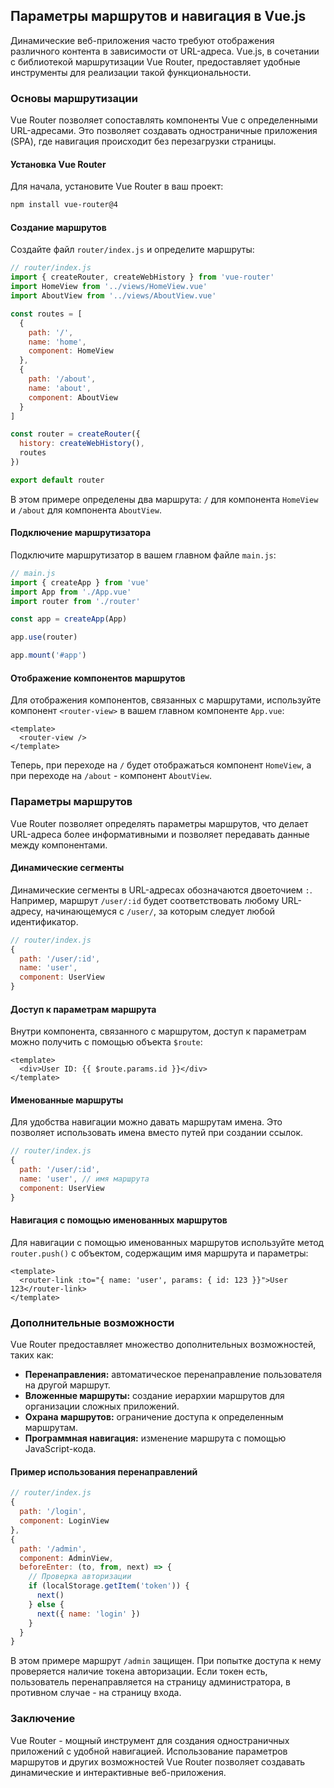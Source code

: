 ## Параметры маршрутов и навигация в Vue.js

Динамические веб-приложения часто требуют отображения различного контента в зависимости от URL-адреса. Vue.js, в сочетании с библиотекой маршрутизации Vue Router, предоставляет удобные инструменты для реализации такой функциональности.

### Основы маршрутизации

Vue Router позволяет сопоставлять компоненты Vue с определенными URL-адресами. Это позволяет создавать одностраничные приложения (SPA), где навигация происходит без перезагрузки страницы.

#### Установка Vue Router

Для начала, установите Vue Router в ваш проект:

```bash
npm install vue-router@4
```

#### Создание маршрутов

Создайте файл `router/index.js` и определите маршруты:

```javascript
// router/index.js
import { createRouter, createWebHistory } from 'vue-router'
import HomeView from '../views/HomeView.vue'
import AboutView from '../views/AboutView.vue'

const routes = [
  {
    path: '/',
    name: 'home',
    component: HomeView
  },
  {
    path: '/about',
    name: 'about',
    component: AboutView
  }
]

const router = createRouter({
  history: createWebHistory(),
  routes
})

export default router
```

В этом примере определены два маршрута: `/` для компонента `HomeView` и `/about` для компонента `AboutView`.

#### Подключение маршрутизатора

Подключите маршрутизатор в вашем главном файле `main.js`:

```javascript
// main.js
import { createApp } from 'vue'
import App from './App.vue'
import router from './router'

const app = createApp(App)

app.use(router)

app.mount('#app')
```

#### Отображение компонентов маршрутов

Для отображения компонентов, связанных с маршрутами, используйте компонент `<router-view>` в вашем главном компоненте `App.vue`:

```vue
<template>
  <router-view />
</template>
```

Теперь, при переходе на `/` будет отображаться компонент `HomeView`, а при переходе на `/about` - компонент `AboutView`.

### Параметры маршрутов

Vue Router позволяет определять параметры маршрутов, что делает URL-адреса более информативными и позволяет передавать данные между компонентами.

#### Динамические сегменты

Динамические сегменты в URL-адресах обозначаются двоеточием `:`. Например, маршрут `/user/:id` будет соответствовать любому URL-адресу, начинающемуся с `/user/`, за которым следует любой идентификатор.

```javascript
// router/index.js
{
  path: '/user/:id',
  name: 'user',
  component: UserView
}
```

#### Доступ к параметрам маршрута

Внутри компонента, связанного с маршрутом, доступ к параметрам можно получить с помощью объекта `$route`:

```vue
<template>
  <div>User ID: {{ $route.params.id }}</div>
</template>
```

#### Именованные маршруты

Для удобства навигации можно давать маршрутам имена. Это позволяет использовать имена вместо путей при создании ссылок.

```javascript
// router/index.js
{
  path: '/user/:id',
  name: 'user', // имя маршрута
  component: UserView
}
```

#### Навигация с помощью именованных маршрутов

Для навигации с помощью именованных маршрутов используйте метод `router.push()` с объектом, содержащим имя маршрута и параметры:

```vue
<template>
  <router-link :to="{ name: 'user', params: { id: 123 }}">User 123</router-link>
</template>
```

### Дополнительные возможности

Vue Router предоставляет множество дополнительных возможностей, таких как:

* **Перенаправления:** автоматическое перенаправление пользователя на другой маршрут.
* **Вложенные маршруты:** создание иерархии маршрутов для организации сложных приложений.
* **Охрана маршрутов:** ограничение доступа к определенным маршрутам.
* **Программная навигация:** изменение маршрута с помощью JavaScript-кода.

#### Пример использования перенаправлений

```javascript
// router/index.js
{
  path: '/login',
  component: LoginView
},
{
  path: '/admin',
  component: AdminView,
  beforeEnter: (to, from, next) => {
    // Проверка авторизации
    if (localStorage.getItem('token')) {
      next()
    } else {
      next({ name: 'login' })
    }
  }
}
```

В этом примере маршрут `/admin` защищен. При попытке доступа к нему проверяется наличие токена авторизации. Если токен есть, пользователь перенаправляется на страницу администратора, в противном случае - на страницу входа.

### Заключение

Vue Router - мощный инструмент для создания одностраничных приложений с удобной навигацией. Использование параметров маршрутов и других возможностей Vue Router позволяет создавать динамические и интерактивные веб-приложения. 
